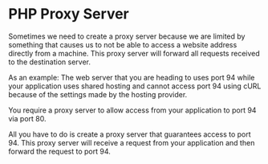 # PHP Proxy Server

Sometimes we need to create a proxy server because we are limited by something that causes us to not be able to access a website address directly from a machine. This proxy server will forward all requests received to the destination server.

As an example:
The web server that you are heading to uses port 94 while your application uses shared hosting and cannot access port 94 using cURL because of the settings made by the hosting provider.

You require a proxy server to allow access from your application to port 94 via port 80.

All you have to do is create a proxy server that guarantees access to port 94. This proxy server will receive a request from your application and then forward the request to port 94.
